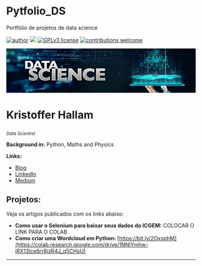 # Pytfolio_DS
Portfólio de projetos de data science


[![author](https://img.shields.io/badge/author-krishallam-red.svg)](https://www.linkedin.com/in/kristoffer-hallam-0200a236/) [![](https://img.shields.io/badge/python-3.7+-blue.svg)](https://www.python.org/downloads/release/python-365/) [![GPLv3 license](https://img.shields.io/badge/License-GPLv3-blue.svg)](http://perso.crans.org/besson/LICENSE.html) [![contributions welcome](https://img.shields.io/badge/contributions-welcome-brightgreen.svg?style=flat)](https://github.com/carlosfab/data_science/issues)

<p align="center">
  <img src="data-science-banner.png" >
</p>

# Kristoffer Hallam
<sub>*Data Scientist*</sub>

<!-- As a experienced Data Scientist and Air Force pilot I combine analytical skills, ability to work in team environments, and attention to details. Having spend the last years applying Machine Learning to Brazilian Air Force real problems, I developed a critical thinking and problem-solving skills.

My credentials include a Master's in Space Science and Technology from the Aeronautics Institute of Technology (ITA), an institution of higher education and advanced research rated as one of the top and most prestigious engineering schools in Brazil, and a MBA in Project and Process Management from the University of Air Force (UNIFA). -->

**Background in:** Python, Maths and Physics

**Links:**
* [Blog]()
* [LinkedIn](https://www.linkedin.com/in/kristoffer-hallam-0200a236/)
* [Medium](https://www.medium.com)


## Projetos:
Veja os artigos publicados com os links abaixo:

* **Como usar o Selenium para baixar seus dados do ICGEM:** COLOCAR O LINK PARA O COLAB
* **Como criar uma Wordcloud em Python:** [https://bit.ly/2OxsphM](https://colab.research.google.com/drive/1NNlYmhw-lRX13lce6rr8jzR4J_q5CHsU)

---
